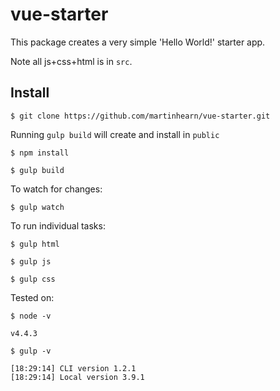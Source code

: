 # vue-starter


This package creates a very simple 'Hello World!' starter app.

Note all js+css+html is in `src`.

## Install

    $ git clone https://github.com/martinhearn/vue-starter.git

Running `gulp build` will create and install in `public`

    $ npm install

    $ gulp build

To watch for changes:

    $ gulp watch

To run individual tasks:

    $ gulp html

    $ gulp js

    $ gulp css



Tested on:

    $ node -v

    v4.4.3

    $ gulp -v

    [18:29:14] CLI version 1.2.1
    [18:29:14] Local version 3.9.1
